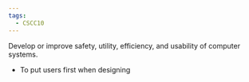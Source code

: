 ```yaml
---
tags:
  - CSCC10
---
```

Develop or improve safety, utility, efficiency, and usability of computer systems.
- To put users first when designing
